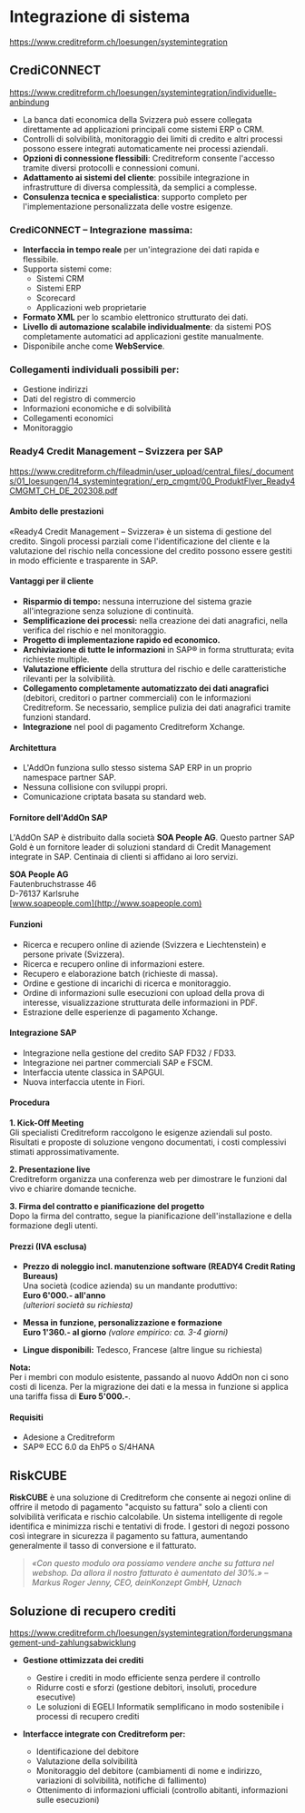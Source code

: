 # Integrazione di sistema
https://www.creditreform.ch/loesungen/systemintegration

## CrediCONNECT
https://www.creditreform.ch/loesungen/systemintegration/individuelle-anbindung
- La banca dati economica della Svizzera può essere collegata direttamente ad applicazioni principali come sistemi ERP o CRM.
- Controlli di solvibilità, monitoraggio dei limiti di credito e altri processi possono essere integrati automaticamente nei processi aziendali.
- **Opzioni di connessione flessibili**: Creditreform consente l'accesso tramite diversi protocolli e connessioni comuni.
- **Adattamento ai sistemi del cliente**: possibile integrazione in infrastrutture di diversa complessità, da semplici a complesse.
- **Consulenza tecnica e specialistica**: supporto completo per l'implementazione personalizzata delle vostre esigenze.

### CrediCONNECT – Integrazione massima:
- **Interfaccia in tempo reale** per un'integrazione dei dati rapida e flessibile.
- Supporta sistemi come:
  - Sistemi CRM
  - Sistemi ERP
  - Scorecard
  - Applicazioni web proprietarie
- **Formato XML** per lo scambio elettronico strutturato dei dati.
- **Livello di automazione scalabile individualmente**: da sistemi POS completamente automatici ad applicazioni gestite manualmente.
- Disponibile anche come **WebService**.

### Collegamenti individuali possibili per:
- Gestione indirizzi
- Dati del registro di commercio
- Informazioni economiche e di solvibilità
- Collegamenti economici
- Monitoraggio

### Ready4 Credit Management – Svizzera per SAP
https://www.creditreform.ch/fileadmin/user_upload/central_files/_documents/01_loesungen/14_systemintegration/_erp_cmgmt/00_ProduktFlyer_Ready4CMGMT_CH_DE_202308.pdf

#### Ambito delle prestazioni
«Ready4 Credit Management – Svizzera» è un sistema di gestione del credito. Singoli processi parziali come l'identificazione del cliente e la valutazione del rischio nella concessione del credito possono essere gestiti in modo efficiente e trasparente in SAP.

#### Vantaggi per il cliente
- **Risparmio di tempo:** nessuna interruzione del sistema grazie all'integrazione senza soluzione di continuità.
- **Semplificazione dei processi:** nella creazione dei dati anagrafici, nella verifica del rischio e nel monitoraggio.
- **Progetto di implementazione rapido ed economico.**
- **Archiviazione di tutte le informazioni** in SAP® in forma strutturata; evita richieste multiple.
- **Valutazione efficiente** della struttura del rischio e delle caratteristiche rilevanti per la solvibilità.
- **Collegamento completamente automatizzato dei dati anagrafici** (debitori, creditori o partner commerciali) con le informazioni Creditreform. Se necessario, semplice pulizia dei dati anagrafici tramite funzioni standard.
- **Integrazione** nel pool di pagamento Creditreform Xchange.

#### Architettura
- L'AddOn funziona sullo stesso sistema SAP ERP in un proprio namespace partner SAP.
- Nessuna collisione con sviluppi propri.
- Comunicazione criptata basata su standard web.

#### Fornitore dell'AddOn SAP
L'AddOn SAP è distribuito dalla società **SOA People AG**. Questo partner SAP Gold è un fornitore leader di soluzioni standard di Credit Management integrate in SAP. Centinaia di clienti si affidano ai loro servizi.

**SOA People AG**  
Fautenbruchstrasse 46  
D-76137 Karlsruhe  
[www.soapeople.com](http://www.soapeople.com)

#### Funzioni
- Ricerca e recupero online di aziende (Svizzera e Liechtenstein) e persone private (Svizzera).
- Ricerca e recupero online di informazioni estere.
- Recupero e elaborazione batch (richieste di massa).
- Ordine e gestione di incarichi di ricerca e monitoraggio.
- Ordine di informazioni sulle esecuzioni con upload della prova di interesse, visualizzazione strutturata delle informazioni in PDF.
- Estrazione delle esperienze di pagamento Xchange.

#### Integrazione SAP
- Integrazione nella gestione del credito SAP FD32 / FD33.
- Integrazione nei partner commerciali SAP e FSCM.
- Interfaccia utente classica in SAPGUI.
- Nuova interfaccia utente in Fiori.

#### Procedura
**1. Kick-Off Meeting**  
Gli specialisti Creditreform raccolgono le esigenze aziendali sul posto. Risultati e proposte di soluzione vengono documentati, i costi complessivi stimati approssimativamente.

**2. Presentazione live**  
Creditreform organizza una conferenza web per dimostrare le funzioni dal vivo e chiarire domande tecniche.

**3. Firma del contratto e pianificazione del progetto**  
Dopo la firma del contratto, segue la pianificazione dell'installazione e della formazione degli utenti.

#### Prezzi (IVA esclusa)
- **Prezzo di noleggio incl. manutenzione software (READY4 Credit Rating Bureaus)**  
  Una società (codice azienda) su un mandante produttivo:  
  **Euro 6'000.- all'anno**  
  *(ulteriori società su richiesta)*

- **Messa in funzione, personalizzazione e formazione**  
  **Euro 1'360.- al giorno** *(valore empirico: ca. 3-4 giorni)*

- **Lingue disponibili:** Tedesco, Francese (altre lingue su richiesta)

**Nota:**  
Per i membri con modulo esistente, passando al nuovo AddOn non ci sono costi di licenza. Per la migrazione dei dati e la messa in funzione si applica una tariffa fissa di **Euro 5'000.-**.

#### Requisiti
- Adesione a Creditreform
- SAP® ECC 6.0 da EhP5 o S/4HANA

## RiskCUBE

**RiskCUBE** è una soluzione di Creditreform che consente ai negozi online di offrire il metodo di pagamento "acquisto su fattura" solo a clienti con solvibilità verificata e rischio calcolabile. Un sistema intelligente di regole identifica e minimizza rischi e tentativi di frode. I gestori di negozi possono così integrare in sicurezza il pagamento su fattura, aumentando generalmente il tasso di conversione e il fatturato.

> *«Con questo modulo ora possiamo vendere anche su fattura nel webshop. Da allora il nostro fatturato è aumentato del 30%.» – Markus Roger Jenny, CEO, deinKonzept GmbH, Uznach*

## Soluzione di recupero crediti
https://www.creditreform.ch/loesungen/systemintegration/forderungsmanagement-und-zahlungsabwicklung
- **Gestione ottimizzata dei crediti**
  - Gestire i crediti in modo efficiente senza perdere il controllo
  - Ridurre costi e sforzi (gestione debitori, insoluti, procedure esecutive)
  - Le soluzioni di EGELI Informatik semplificano in modo sostenibile i processi di recupero crediti

- **Interfacce integrate con Creditreform per:**
  - Identificazione del debitore
  - Valutazione della solvibilità
  - Monitoraggio del debitore (cambiamenti di nome e indirizzo, variazioni di solvibilità, notifiche di fallimento)
  - Ottenimento di informazioni ufficiali (controllo abitanti, informazioni sulle esecuzioni)